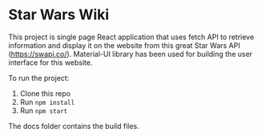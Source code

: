 # Star Wars Wiki
This project is single page React application that uses fetch API to retrieve information and display it on the website from this great Star Wars API (https://swapi.co/). Material-UI library has been used for building the user interface for this website. 

To run the project:
1. Clone this repo
2. Run `npm install`
3. Run `npm start`

The docs folder contains the build files.